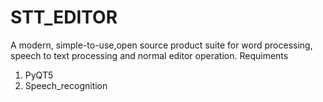 # STT_EDITOR
A modern, simple-to-use,open source product suite for word processing, speech to text processing and normal editor operation.
Requiments
1. PyQT5
2. Speech_recognition
